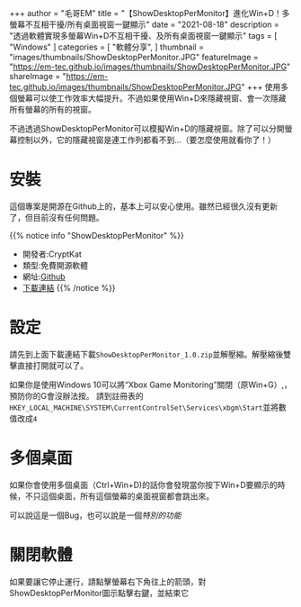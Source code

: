+++
author = "毛哥EM"
title = "【ShowDesktopPerMonitor】進化Win+D！多螢幕不互相干擾/所有桌面視窗一鍵顯示"
date = "2021-08-18"
description = "透過軟體實現多螢幕Win+D不互相干擾、及所有桌面視窗一鍵顯示"
tags = [
    "Windows"
]
categories = [
    "軟體分享",
]
thumbnail = "images/thumbnails/ShowDesktopPerMonitor.JPG"
featureImage = "https://em-tec.github.io/images/thumbnails/ShowDesktopPerMonitor.JPG"
shareImage = "https://em-tec.github.io/images/thumbnails/ShowDesktopPerMonitor.JPG"
+++
使用多個螢幕可以使工作效率大幅提升。不過如果使用Win+D來隱藏視窗、會一次隱藏所有螢幕的所有的視窗。

不過透過ShowDesktopPerMonitor可以模擬Win+D的隱藏視窗。除了可以分開螢幕控制以外，它的隱藏視窗是連工作列都看不到...（要怎麼使用就看你了！）

# 安裝

這個專案是開源在Github上的，基本上可以安心使用。雖然已經很久沒有更新了，但目前沒有任何問題。

{{% notice info "ShowDesktopPerMonitor" %}}

* 開發者:CryptKat
* 類型:免費開源軟體
* 網址:[Github](https://github.com/CryptKat/ShowDesktopPerMonitor/)
* [下載連結](https://github.com/CryptKat/ShowDesktopPerMonitor/releases/tag/1.0)
{{% /notice %}}

# 設定
請先到上面下載連結下載`ShowDesktopPerMonitor_1.0.zip`並解壓縮。解壓縮後雙擊直接打開就可以了。

如果你是使用Windows 10可以將“Xbox Game Monitoring”關閉（原Win+G）,，預防你的G會沒辦法按。
請到註冊表的`HKEY_LOCAL_MACHINE\SYSTEM\CurrentControlSet\Services\xbgm\Start`並將數值改成`4`

# 多個桌面
如果你會使用多個桌面（Ctrl+Win+D)的話你會發現當你按下Win+D要顯示的時候，不只這個桌面，所有這個螢幕的桌面視窗都會跳出來。

可以說這是一個Bug，也可以說是一個*特別的功能*

# 關閉軟體

如果要讓它停止運行，請點擊螢幕右下角往上的箭頭，對ShowDesktopPerMonitor圖示點擊右鍵，並結束它